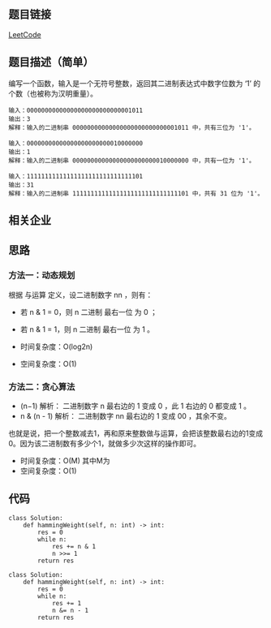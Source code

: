 ## 题目链接 
[LeetCode](https://leetcode-cn.com/problems/number-of-1-bits/)

## 题目描述（简单）
编写一个函数，输入是一个无符号整数，返回其二进制表达式中数字位数为 ‘1’ 的个数（也被称为汉明重量）。

 
```
输入：00000000000000000000000000001011
输出：3
解释：输入的二进制串 00000000000000000000000000001011 中，共有三位为 '1'。

输入：00000000000000000000000010000000
输出：1
解释：输入的二进制串 00000000000000000000000010000000 中，共有一位为 '1'。

输入：11111111111111111111111111111101
输出：31
解释：输入的二进制串 11111111111111111111111111111101 中，共有 31 位为 '1'。

```

## 相关企业


## 思路

### 方法一：动态规划

根据 与运算 定义，设二进制数字 nn ，则有：
* 若 n & 1 = 0，则 n 二进制 最右一位 为 0 ；
* 若 n & 1 = 1，则 n 二进制 最右一位 为 1 。

* 时间复杂度：O(log2n)
* 空间复杂度：O(1)
### 方法二：贪心算法

* (n−1) 解析： 二进制数字 n 最右边的 1 变成 0 ，此 1 右边的 0 都变成 1  。
* n & (n - 1) 解析： 二进制数字 nn 最右边的 1 变成 00 ，其余不变。

也就是说，把一个整数减去1，再和原来整数做与运算，会把该整数最右边的1变成0。因为该二进制数有多少个1，就做多少次这样的操作即可。

* 时间复杂度：O(M) 其中M为
* 空间复杂度：O(1)

## 代码

```
class Solution:
    def hammingWeight(self, n: int) -> int:
        res = 0
        while n:
            res += n & 1
            n >>= 1
        return res

```

```
class Solution:
    def hammingWeight(self, n: int) -> int:
        res = 0
        while n:
            res += 1
            n &= n - 1
        return res

```

